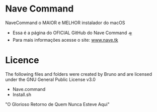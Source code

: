 # Nave Command
NaveCommand o MAIOR e MELHOR instalador do macOS

- Essa é a página do OFICIAL GitHub do Nave Command 🛸
- Para mais informações acesse o site: www.nave.tk

# Licence
The following files and folders were created by Bruno and are licensed under the GNU General Public License v3.0
- Nave.command
- Install.sh

"O Glorioso Retorno de Quem Nunca Esteve Aqui"
